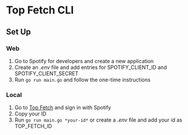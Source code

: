 # Top Fetch CLI

## Set Up

### Web
1. Go to Spotify for developers and create a new application
2. Create an *.env* file and add entries for SPOTIFY_CLIENT_ID and SPOTIFY_CLIENT_SECRET
3. Run ```go run main.go``` and follow the one-time instructions

### Local
1. Go to [Top Fetch](https://top-fetch.vercel.app) and sign in with Spotify
2. Copy your ID
3. Run ```go run main.go *your-id*``` or create a *.env* file and add your id as TOP_FETCH_ID
